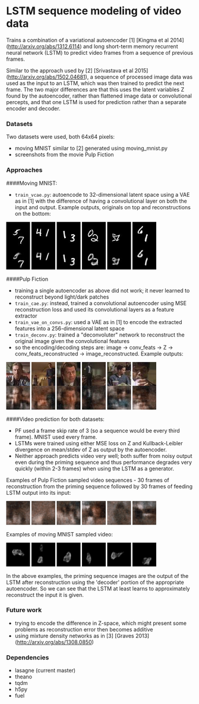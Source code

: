 # LSTM sequence modeling of video data

Trains a combination of a variational autoencoder [1] [Kingma et al 2014] (http://arxiv.org/abs/1312.6114) and long short-term memory recurrent neural network (LSTM) to predict video frames from a sequence of previous frames.

Similar to the approach used by [2] [Srivastava et al 2015] (http://arxiv.org/abs/1502.04681), a sequence of processed image data was used as the input to an LSTM, which was then trained to predict the next frame. The two major differences are that this uses the latent variables Z found by the autoencoder, rather than flattened image data or convolutional percepts, and that one LSTM is used for prediction rather than a separate encoder and decoder.

### Datasets
Two datasets were used, both 64x64 pixels:
- moving MNIST similar to [2] generated using moving_mnist.py
- screenshots from the movie Pulp Fiction

### Approaches
####Moving MNIST:
- `train_vcae.py`: autoencode to 32-dimensional latent space using a VAE as in [1] with the difference of having a convolutional layer on both the input and output. Example outputs, originals on top and reconstructions on the bottom:

![image](picture_output/mm_ae_examples/output_2.jpg)
![image](picture_output/mm_ae_examples/output_21.jpg)
![image](picture_output/mm_ae_examples/output_22.jpg)
![image](picture_output/mm_ae_examples/output_29.jpg)
![image](picture_output/mm_ae_examples/output_27.jpg)
![image](picture_output/mm_ae_examples/output_24.jpg)

####Pulp Fiction
- training a single autoencoder as above did not work; it never learned to reconstruct beyond light/dark patches
- `train_cae.py`: instead, trained a convolutional autoencoder using MSE reconstruction loss and used its convolutional layers as a feature extractor
- `train_vae_on_convs.py`: used a VAE as in [1] to encode the extracted features into a 256-dimensional latent space
- `train_deconv.py`: trained a "deconvoluter" network to reconstruct the original image given the convolutional features
- so the encoding/decoding steps are: image -> conv_feats -> Z -> conv_feats_reconstructed -> image_reconstructed. Example outputs:

![image](picture_output/pf_ae_examples/output_301.jpg)
![image](picture_output/pf_ae_examples/output_339.jpg)
![image](picture_output/pf_ae_examples/output_321.jpg)
![image](picture_output/pf_ae_examples/output_351.jpg)
![image](picture_output/pf_ae_examples/output_323.jpg)
![image](picture_output/pf_ae_examples/output_328.jpg)

####Video prediction for both datasets:
- PF used a frame skip rate of 3 (so a sequence would be every third frame). MNIST used every frame.
- LSTMs were trained using either MSE loss on Z and Kullback-Leibler divergence on mean/stdev of Z as output by the autoencoder.
- Neither approach predicts video very well; both suffer from noisy output even during the priming sequence and thus performance degrades very quickly (within 2-3 frames) when using the LSTM as a generator.

Examples of Pulp Fiction sampled video sequences - 30 frames of reconstruction from the priming sequence followed by 30 frames of feeding LSTM output into its input:

![image](picture_output/pf_vid_examples/sample_51.gif)
![image](picture_output/pf_vid_examples/sample_102.gif)
![image](picture_output/pf_vid_examples/sample_136.gif)
![image](picture_output/pf_vid_examples/sample_170.gif)
![image](picture_output/pf_vid_examples/sample_187.gif)
![image](picture_output/pf_vid_examples/sample_459.gif)

Examples of moving MNIST sampled video:

![image](picture_output/mm_vid_examples/sample_22.gif)
![image](picture_output/mm_vid_examples/sample_66.gif)
![image](picture_output/mm_vid_examples/sample_99.gif)
![image](picture_output/mm_vid_examples/sample_110.gif)
![image](picture_output/mm_vid_examples/sample_121.gif)
![image](picture_output/mm_vid_examples/sample_275.gif)

In the above examples, the priming sequence images are the output of the LSTM after reconstruction using the 'decoder' portion of the appropriate autoencoder. So we can see that the LSTM at least learns to approximately reconstruct the input it is given.

### Future work
- trying to encode the difference in Z-space, which might present some problems as reconstruction error then becomes additive
- using mixture density networks as in [3] [Graves 2013] (http://arxiv.org/abs/1308.0850)

### Dependencies
- lasagne (current master)
- theano
- tqdm
- h5py
- fuel
